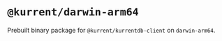 # `@kurrent/darwin-arm64`

Prebuilt binary package for `@kurrent/kurrentdb-client` on `darwin-arm64`.

